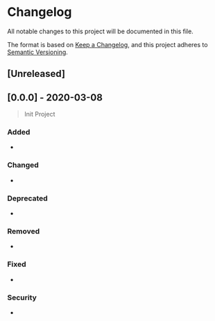 # Changelog

All notable changes to this project will be documented in this file.

The format is based on [Keep a Changelog](https://keepachangelog.com/en/1.0.0/),
and this project adheres to [Semantic Versioning](https://semver.org/spec/v2.0.0.html).

## [Unreleased]


## [0.0.0] - 2020-03-08
> Init Project

### Added

- 

### Changed

- 

### Deprecated

- 

### Removed

- 

### Fixed

- 

### Security

- 


